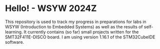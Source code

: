 # Hello! - WSYW 2024Z
This repository is used to track my progress in preparations for labs in WSYW (Introduction to Embedded Systems) as well as the results of self-learning. It currently contains (so far) small projects written for the SMT32F411E-DISCO board. I am using version 1.16.1 of the STM32CubeIDE software.

